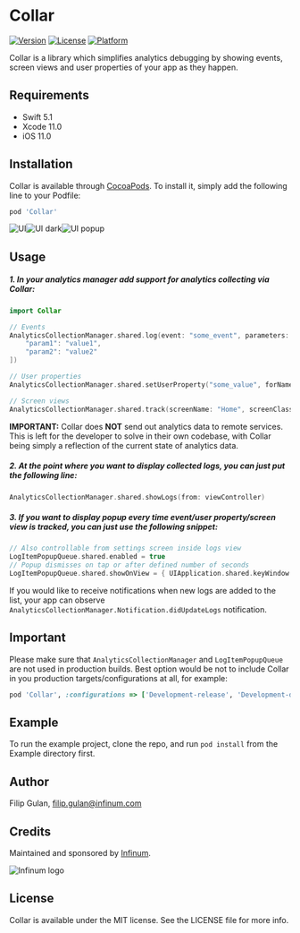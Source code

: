 # Collar

[![Version](https://img.shields.io/cocoapods/v/Collar.svg?style=flat)](https://cocoapods.org/pods/Collar)
[![License](https://img.shields.io/cocoapods/l/Collar.svg?style=flat)](https://cocoapods.org/pods/Collar)
[![Platform](https://img.shields.io/cocoapods/p/Collar.svg?style=flat)](https://cocoapods.org/pods/Collar)

Collar is a library which simplifies analytics debugging by showing events, screen views and user properties of your app as they happen.

## Requirements

* Swift 5.1
* Xcode 11.0
* iOS 11.0

## Installation

Collar is available through [CocoaPods](https://cocoapods.org). To install it, simply add the following line to your Podfile:

```ruby
pod 'Collar'
```

![UI](img/collar_light.png)![UI dark](img/collar_dark.png)![UI popup](img/popup.png)

## Usage

##### 1. In your analytics manager add support for analytics collecting via Collar:

```swift
import Collar

// Events
AnalyticsCollectionManager.shared.log(event: "some_event", parameters: [
    "param1": "value1",
    "param2": "value2"
])

// User properties
AnalyticsCollectionManager.shared.setUserProperty("some_value", forName: "user_property_key")

// Screen views
AnalyticsCollectionManager.shared.track(screenName: "Home", screenClass: "HomeViewController")
```

**IMPORTANT:** Collar does **NOT** send out analytics data to remote services. This is left for the developer to solve in their own codebase, with Collar being simply a reflection of the current state of analytics data.

##### 2. At the point where you want to display collected logs, you can just put the following line:

```swift
AnalyticsCollectionManager.shared.showLogs(from: viewController)
```

##### 3. If you want to display popup every time event/user property/screen view is tracked, you can just use the following snippet:

```swift
// Also controllable from settings screen inside logs view
LogItemPopupQueue.shared.enabled = true
// Popup dismisses on tap or after defined number of seconds
LogItemPopupQueue.shared.showOnView = { UIApplication.shared.keyWindow }
```

If you would like to receive notifications when new logs are added to the list, your app can observe `AnalyticsCollectionManager.Notification.didUpdateLogs` notification.

## Important

Please make sure that `AnalyticsCollectionManager` and `LogItemPopupQueue` are not used in production builds. Best option would be not to include Collar in you production targets/configurations at all, for example:

```ruby
pod 'Collar', :configurations => ['Development-release', 'Development-debug']
```

## Example

To run the example project, clone the repo, and run `pod install` from the Example directory first.

## Author

Filip Gulan, filip.gulan@infinum.com

## Credits

Maintained and sponsored by [Infinum](http://www.infinum.com).

![Infinum logo](https://cloud.githubusercontent.com/assets/1422973/24369980/9c36b0a6-12da-11e7-898a-b711ed7ca52f.png)

## License

Collar is available under the MIT license. See the LICENSE file for more info.
